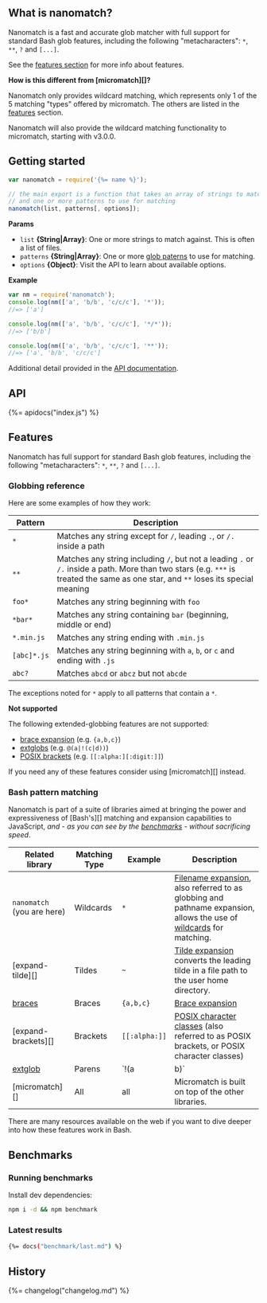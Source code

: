 ## What is nanomatch?

Nanomatch is a fast and accurate glob matcher with full support for standard Bash glob features, including the following "metacharacters": `*`, `**`, `?` and `[...]`. 

See the [features section](#features) for more info about features.

**How is this different from [micromatch][]?**

Nanomatch only provides wildcard matching, which represents only 1 of the 5 matching "types" offered by micromatch. The others are listed in the [features](#features) section.

Nanomatch will also provide the wildcard matching functionality to micromatch, starting with v3.0.0. 

## Getting started

```js
var nanomatch = require('{%= name %}');

// the main export is a function that takes an array of strings to match
// and one or more patterns to use for matching
nanomatch(list, patterns[, options]);
```

**Params**

- `list` **{String|Array}**: One or more strings to match against. This is often a list of files.
- `patterns` **{String|Array}**: One or more [glob paterns](#features) to use for matching.
- `options` **{Object}**: Visit the API to learn about available options.

**Example**

```js
var nm = require('nanomatch');
console.log(nm(['a', 'b/b', 'c/c/c'], '*'));
//=> ['a']

console.log(nm(['a', 'b/b', 'c/c/c'], '*/*'));
//=> ['b/b']

console.log(nm(['a', 'b/b', 'c/c/c'], '**'));
//=> ['a', 'b/b', 'c/c/c']
```

Additional detail provided in the [API documentation](#api).

## API
{%= apidocs("index.js") %}

## Features

Nanomatch has full support for standard Bash glob features, including the following "metacharacters": `*`, `**`, `?` and `[...]`.

### Globbing reference

Here are some examples of how they work:

| **Pattern** | **Description** |
| --- | --- |
| `*`         | Matches any string except for `/`, leading `.`, or `/.` inside a path  |
| `**`        | Matches any string including `/`, but not a leading `.` or `/.` inside a path. More than two stars (e.g. `***` is treated the same as one star, and `**` loses its special meaning | when it's not the only thing in a path segment, per Bash specifications) |
| `foo*`      | Matches any string beginning with `foo` |
| `*bar*`     | Matches any string containing `bar` (beginning, middle or end) |
| `*.min.js`  | Matches any string ending with `.min.js` |
| `[abc]*.js` | Matches any string beginning with `a`, `b`, or `c` and ending with `.js` |
| `abc?`      | Matches `abcd` or `abcz` but not `abcde` |

The exceptions noted for `*` apply to all patterns that contain a `*`.

**Not supported**

The following extended-globbing features are not supported:

- [brace expansion][braces] (e.g. `{a,b,c}`)
- [extglobs][extglob] (e.g. `@(a|!(c|d))`)
- [POSIX brackets][brackets] (e.g. `[[:alpha:][:digit:]]`)

If you need any of these features consider using [micromatch][] instead.

### Bash pattern matching

Nanomatch is part of a suite of libraries aimed at bringing the power and expressiveness of [Bash's][] matching and expansion capabilities to JavaScript, _and - as you can see by the [benchmarks](#benchmarks) - without sacrificing speed_.

| **Related library** | **Matching Type** | **Example** | **Description** |
| --- | --- | --- | --- |
| `nanomatch` (you are here) | Wildcards  | `*`           | [Filename expansion][bash-globs], also referred to as globbing and pathname expansion, allows the use of [wildcards](#features) for matching.  |
| [expand-tilde][]     | Tildes     | `~`           | [Tilde expansion][bash-tilde] converts the leading tilde in a file path to the user home directory. |
| [braces][]           | Braces     | `{a,b,c}`     | [Brace expansion][bash-braces] |
| [expand-brackets][]  | Brackets   | `[[:alpha:]]` | [POSIX character classes][bash-brackets] (also referred to as POSIX brackets, or POSIX character classes) |
| [extglob][]          | Parens     | `!(a|b)`      | [Extglobs][bash-extglobs] |
| [micromatch][]       | All        | all           | Micromatch is built on top of the other libraries. |

There are many resources available on the web if you want to dive deeper into how these features work in Bash.

## Benchmarks

### Running benchmarks

Install dev dependencies:

```bash
npm i -d && npm benchmark
```

### Latest results

```bash
{%= docs("benchmark/last.md") %}
```

## History
{%= changelog("changelog.md") %}


[bash]: https://www.gnu.org/software/bash/
[bash-braces]: https://www.gnu.org/software/bash/manual/html_node/Brace-Expansion.html
[bash-brackets]: https://www.gnu.org/software/grep/manual/html_node/Character-Classes-and-Bracket-Expressions.html
[bash-extglobs]: https://www.gnu.org/software/bash/manual/html_node/Pattern-Matching.html#Pattern-Matching
[bash-globs]: https://www.gnu.org/software/bash/manual/html_node/Filename-Expansion.html#Filename-Expansion
[bash-tilde]: https://www.gnu.org/software/bash/manual/html_node/Tilde-Expansion.html#Tilde-Expansion
[regex]: http://www.regular-expressions.info/

[tilde]: https://github.com/jonschlinkert/expand-tilde
[brackets]: https://github.com/jonschlinkert/expand-brackets
[extglob]: https://github.com/jonschlinkert/extglob
[braces]: https://github.com/jonschlinkert/braces
